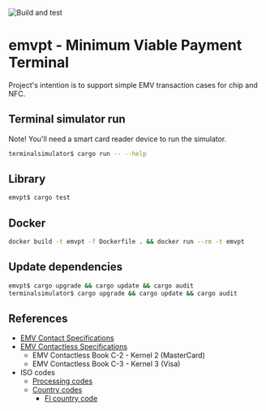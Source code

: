 ![Build and test](https://github.com/mrautio/emvpt/workflows/Docker%20Image%20CI/badge.svg)

# emvpt - Minimum Viable Payment Terminal

Project's intention is to support simple EMV transaction cases for chip and NFC.

## Terminal simulator run

Note! You'll need a smart card reader device to run the simulator.

```sh
terminalsimulator$ cargo run -- --help
```

## Library

```sh
emvpt$ cargo test
```

## Docker

```sh
docker build -t emvpt -f Dockerfile . && docker run --rm -t emvpt
```

## Update dependencies

```sh
emvpt$ cargo upgrade && cargo update && cargo audit
terminalsimulator$ cargo upgrade && cargo update && cargo audit
```

## References

* [EMV Contact Specifications](https://www.emvco.com/emv-technologies/contact/)
* [EMV Contactless Specifications](https://www.emvco.com/emv-technologies/contactless/)
  * EMV Contactless Book C-2 - Kernel 2 (MasterCard)
  * EMV Contactless Book C-3 - Kernel 3 (Visa)
* ISO codes
  * [Processing codes](http://www.fintrnmsgtool.com/iso-processing-code.html)
  * [Country codes](https://www.currency-iso.org/dam/downloads/lists/list_one.xml)
    * [FI country code](https://www.iso.org/obp/ui/#iso:code:3166:FI)
